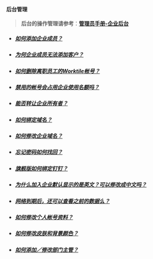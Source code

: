#### 后台管理

> **后台的操作管理请参考**：[**管理员手册-企业后台**](/guan-li-yuan-shou-ce/qi-ye-hou-tai.md)

* ##### [如何添加企业成员？](https://worktile.com/club/baike/b794026fbdb540819418db0755ed6d17) 

* ##### [为何企业成员无法添加客户？](https://worktile.com/club/baike/b82dcce25b2542dcbdac59384ca0b074) 

* ##### [如何删除离职员工的Worktile帐号？ ](https://worktile.com/club/baike/442e4b2fe85149f2ba6be7bda1724eea)

* ##### [禁用的帐号会占用企业使用名额吗？ ](https://worktile.com/club/baike/e9aeff215fd2408da780e6e50a1eabb3)

* ##### [能否转让企业所有者？ ](https://worktile.com/club/baike/e7d1d08a558f478493b51bba2d6a435c)

* ##### [如何绑定域名？](https://worktile.com/club/baike/567e76061dde471b8d9e5fcb471150df)

* ##### [如何修改企业域名？ ](https://worktile.com/club/baike/17f8d9c843814054ac9f78f081b36a09)

* ##### [忘记密码如何找回？ ](https://worktile.com/club/baike/9631d52ed3c0446d9e7d87f4ecc0472c)

* ##### [旗舰版如何绑定钉钉？ ](https://worktile.com/club/baike/7a115d1314fe47a78f70a37446239de2)

* ##### [为什么加入企业默认显示的是英文？可以修改成中文吗？ ](https://worktile.com/club/_/e59c5254523f4bd3afd9eb5fe1772549)

* ##### [网络到期后，还可以查看之前的数据么？ ](https://worktile.com/club/thread/414a77248c754c07b3b78fa8fcd0b45f)

* ##### [如何修改个人帐号资料？ ](https://worktile.com/club/baike/b5e46b01e85443588082466ef6c2ba5c)

* ##### [如何修改皮肤和背景颜色？ ](https://worktile.com/club/thread/19ae1d7776794c798844801a033be7f4)

* ##### [如何添加／修改部门主管？ ](https://worktile.com/club/thread/4652d718eef54cd39e9df2c3dc27ec40)